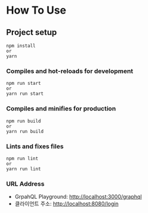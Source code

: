 # How To Use

## Project setup
```
npm install
or
yarn
```

### Compiles and hot-reloads for development
```
npm run start
or
yarn run start
```

### Compiles and minifies for production
```
npm run build
or
yarn run build
```

### Lints and fixes files
```
npm run lint
or
yarn run lint
```

### URL Address
* GrpahQL Playground: <http://localhost:3000/graphql>
* 클라이언트 주소: <http://localhost:8080/login>